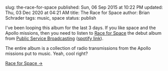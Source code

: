 slug: the-race-for-space
published: Sun, 06 Sep 2015 at 10:22 PM
updated: Thu, 03 Dec 2020 at 04:21 AM
title: The Race for Space
author: Brian Schrader
tags: music, space
status: publish

I've been looping this album for the last 3 days. If you like space and the Apollo missions, then you need to listen to [Race for Space][1] the debut album from [Public Service Broadcasting][2] ([spotify link][3]). 

The entire album is a collection of radio transmissions from the Apollo
missions put to music. Yeah, cool right?

[1]: http://publicservicebroadcasting.net/
[2]: http://publicservicebroadcasting.net/#soundcloud
[3]: https://open.spotify.com/album/65KwtzkJXw7oT819NFWmEP

[Race for Space &#8594;](http://publicservicebroadcasting.net/#soundcloud)
